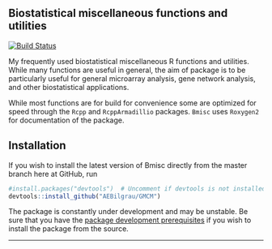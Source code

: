 
Biostatistical miscellaneous functions and utilities
----------------------------------------------------
[![Build Status](https://api.travis-ci.org/AEBilgrau/Bmisc.svg?branch=master)](https://travis-ci.org/AEBilgrau/Bmisc)

My frequently used biostatistical miscellaneous R functions and utilities. While many functions are useful in general, the aim of package is to be particularly useful for general microarray analysis, gene network analysis, and other biostatistical applications.

While most functions are for build for convenience some are optimized for speed through the `Rcpp` and `RcppArmadillio` packages. `Bmisc` uses `Roxygen2` for documentation of the package.

## Installation
If you wish to install the latest version of Bmisc directly from the master branch here at GitHub, run 

```R
#install.packages("devtools")  # Uncomment if devtools is not installed
devtools::install_github("AEBilgrau/GMCM")
```

The package is constantly under development and may be unstable. Be sure that you have the [package development prerequisites](http://www.rstudio.com/ide/docs/packages/prerequisites) if you wish to install the package from the source.

---
